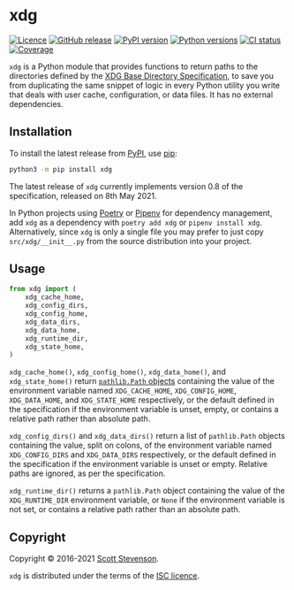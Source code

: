 # xdg

[![Licence](https://img.shields.io/github/license/srstevenson/xdg?label=Licence&color=blue)](https://github.com/srstevenson/xdg/blob/main/LICENCE)
[![GitHub release](https://img.shields.io/github/v/release/srstevenson/xdg?label=GitHub)](https://github.com/srstevenson/xdg)
[![PyPI version](https://img.shields.io/pypi/v/xdg?label=PyPI)](https://pypi.org/project/xdg/)
[![Python versions](https://img.shields.io/pypi/pyversions/xdg?label=Python)](https://pypi.org/project/xdg/)
[![CI status](https://github.com/srstevenson/xdg/workflows/CI/badge.svg)](https://github.com/srstevenson/xdg/actions)
[![Coverage](https://img.shields.io/codecov/c/gh/srstevenson/xdg?label=Coverage)](https://app.codecov.io/gh/srstevenson/xdg)

`xdg` is a Python module that provides functions to return paths to the
directories defined by the [XDG Base Directory Specification][spec], to save you
from duplicating the same snippet of logic in every Python utility you write
that deals with user cache, configuration, or data files. It has no external
dependencies.

## Installation

To install the latest release from [PyPI], use [pip]:

```bash
python3 -m pip install xdg
```

The latest release of `xdg` currently implements version 0.8 of the
specification, released on 8th May 2021.

In Python projects using [Poetry] or [Pipenv] for dependency management, add
`xdg` as a dependency with `poetry add xdg` or `pipenv install xdg`.
Alternatively, since `xdg` is only a single file you may prefer to just copy
`src/xdg/__init__.py` from the source distribution into your project.

## Usage

```python
from xdg import (
    xdg_cache_home,
    xdg_config_dirs,
    xdg_config_home,
    xdg_data_dirs,
    xdg_data_home,
    xdg_runtime_dir,
    xdg_state_home,
)
```

`xdg_cache_home()`, `xdg_config_home()`, `xdg_data_home()`, and
`xdg_state_home()` return [`pathlib.Path` objects][path] containing the value of
the environment variable named `XDG_CACHE_HOME`, `XDG_CONFIG_HOME`,
`XDG_DATA_HOME`, and `XDG_STATE_HOME` respectively, or the default defined in
the specification if the environment variable is unset, empty, or contains a
relative path rather than absolute path.

`xdg_config_dirs()` and `xdg_data_dirs()` return a list of `pathlib.Path`
objects containing the value, split on colons, of the environment variable named
`XDG_CONFIG_DIRS` and `XDG_DATA_DIRS` respectively, or the default defined in
the specification if the environment variable is unset or empty. Relative paths
are ignored, as per the specification.

`xdg_runtime_dir()` returns a `pathlib.Path` object containing the value of the
`XDG_RUNTIME_DIR` environment variable, or `None` if the environment variable is
not set, or contains a relative path rather than an absolute path.

## Copyright

Copyright © 2016-2021 [Scott Stevenson].

`xdg` is distributed under the terms of the [ISC licence].

[isc licence]: https://opensource.org/licenses/ISC
[path]: https://docs.python.org/3/library/pathlib.html#pathlib.Path
[pip]: https://pip.pypa.io/en/stable/
[pipenv]: https://docs.pipenv.org/
[poetry]: https://python-poetry.org/
[pypi]: https://pypi.org/project/xdg/
[scott stevenson]: https://scott.stevenson.io
[spec]:
  https://specifications.freedesktop.org/basedir-spec/basedir-spec-latest.html
